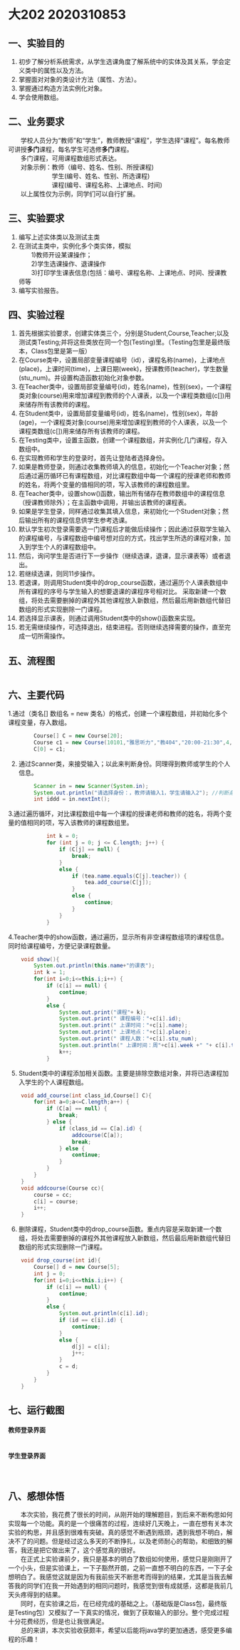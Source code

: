 # 大202 2020310853
## 一、实验目的
1. 初步了解分析系统需求，从学生选课角度了解系统中的实体及其关系，学会定义类中的属性以及方法。
2. 掌握面对对象的类设计方法（属性、方法）。
3. 掌握通过构造方法实例化对象。
4. 学会使用数组。
## 二、业务要求
&emsp;&emsp;学校人员分为“教师”和“学生”，教师教授“课程”，学生选择“课程”。每名教师可讲授**多门**课程，每名学生可选修**多门**课程。
<br>&emsp;&emsp;多门课程，可用课程数组形式表达。
<br>&emsp;&emsp;对象示例：教师（编号、姓名、性别、所授课程)
<br>&emsp;&emsp;&emsp;&emsp;&emsp;&emsp;&emsp;学生(编号、姓名、性别、所选课程)
<br>&emsp;&emsp;&emsp;&emsp;&emsp;&emsp;&emsp;课程(编号、课程名称、上课地点、时间)
<br>&emsp;&emsp;以上属性仅为示例，同学们可以自行扩展。
## 三、实验要求
1. 编写上述实体类以及测试主类
2. 在测试主类中，实例化多个类实体，模拟
   <br>&emsp;&emsp;1)教师开设某课操作；
   <br>&emsp;&emsp;2)学生选课操作、退课操作
   <br>&emsp;&emsp;3)打印学生课表信息(包括：编号、课程名称、上课地点、时间、授课教师等
3. 编写实验报告。
## 四、实验过程
1. 首先根据实验要求，创建实体类三个，分别是Student,Course,Teacher;以及测试类Testing;并将这些类放在同一个包(Testing)里。（Testing包里是最终版本，Class包里是第一版）
2. 在Course类中，设置局部变量课程编号（id），课程名称(name)，上课地点(place)，上课时间(time)，上课日期(week)，授课教师(teacher)，学生数量(stu_num)。并设置构造函数初始化对象参数。
3. 在Teacher类中，设置局部变量编号(id)，姓名(name)，性别(sex)，一个课程类对象(course)用来增加课程到教师的个人课表，以及一个课程类数组(c[])用来储存所有该教师的课程。
4. 在Student类中，设置局部变量编号(id)，姓名(name)，性别(sex)，年龄(age)，一个课程类对象(course)用来增加课程到教师的个人课表，以及一个课程类数组(c[])用来储存所有该教师的课程。
5. 在Testing类中，设置主函数，创建一个课程数组，并实例化几门课程，存入数组中。
6. 在实现教师和学生的登录时，首先让登陆者选择身份。
7. 如果是教师登录，则通过收集教师填入的信息，初始化一个Teacher对象；然后通过遍历循环已有课程数组，对比课程数组中每一个课程的授课老师和教师的姓名，将两个变量的值相同的项，写入该教师的课程数组里。
8. 在Teacher类中，设置show()函数，输出所有储存在教师数组中的课程信息（授课教师除外）；在主函数中调用，并输出该教师的课程表。
9. 如果是学生登录，同样通过收集其填入信息，来初始化一个Student对象；然后输出所有的课程信息供学生参考选课。
10. 默认学生初次登录需要选一门课程后才能做后续操作；因此通过获取学生输入的课程编号，与课程数组中编号想对应的方式，找出学生所选的课程对象，加入到学生个人的课程数组中。
11. 然后，询问学生是否进行下一步操作（继续选课，退课，显示课表等）或者退出。
12. 若继续选课，则同11步操作。
13. 若退课，则调用Student类中的drop_course函数，通过遍历个人课表数组中所有课程的序号与学生输入的想要退课的课程序号相对比。
采取新建一个数组，将处去需要删掉的课程外其他课程放入新数组，然后最后用新数组代替旧数组的形式实现删除一门课程。
14. 若选择显示课表，则通过调用Student类中的show()函数来实现。
15. 若无需继续操作，可选择退出，结束进程。否则继续选择需要的操作，直至完成一切所需操作。
## 五、流程图
![]()
## 六、主要代码
1.通过（类名[] 数组名 = new 类名）的格式，创建一个课程数组，并初始化多个课程变量，存入数组。
```java
        Course[] C = new Course[20];
        Course c1 = new Course(10101,"雅思听力","教404","20:00-21:30",4,40,"Jsaon");
        C[0] = c1;
```
2. 通过Scanner类，来接受输入；以此来判断身份。同理得到教师或学生的个人信息。
```java
        Scanner in = new Scanner(System.in);
        System.out.println("请选择身份：，教师请输入1，学生请输入2"); //判断身份
        int iddd = in.nextInt();
```
3.通过遍历循环，对比课程数组中每一个课程的授课老师和教师的姓名，将两个变量的值相同的项，写入该教师的课程数组里。
```java
            int k = 0;
            for (int j = 0; j <= C.length; j++) {
                if (C[j] == null) {
                    break;
                }
                else {
                    if (tea.name.equals(C[j].teacher)) {
                        tea.add_course(C[j]);
                    }
                    else {
                        continue;
                    }
                }
            }
```
4.Teacher类中的show函数，通过遍历，显示所有非空课程数组项的课程信息。同时给课程编号，方便记录课程数量。
```java
    void show(){
        System.out.println(this.name+"的课表");
        int k = 1;
        for(int i=0;i<=this.i;i++) {
            if (c[i] == null) {
                continue;
            }
            else {
                System.out.print("课程"+ k);
                System.out.print(" 课程编号："+c[i].id);
                System.out.print(" 上课时间："+c[i].name);
                System.out.print(" 上课地点："+c[i].place);
                System.out.print(" 课程人数："+c[i].stu_num);
                System.out.println(" 上课时间：周"+c[i].week +" "+ c[i].time);
                k++;
            }
```
5. Student类中的课程添加相关函数。主要是排除空数组对象，并将已选课程加入学生的个人课程数组。
```java
    void add_course(int class_id,Course[] C){
        for(int a=0;a<=C.length;a++) {
            if (C[a] == null) {
                break;
            } else {
                if (class_id == C[a].id) {
                    addcourse(C[a]);
                    break;
                } else {
                    continue;
                }
            }
        }
    }
    void addcourse(Course cc){
        course = cc;
        c[i] = course;
        i++;
    }
```
6. 删除课程，Student类中的drop_course函数。重点内容是采取新建一个数组，将处去需要删掉的课程外其他课程放入新数组，然后最后用新数组代替旧数组的形式实现删除一门课程。
```java
    void drop_course(int id){
        Course[] d = new Course[5];
        int j = 0;
        for(int i=0;i<=this.i;i++) {
            if (c[i] == null) {
                continue;
            }
            else {
                System.out.println(c[i].id);
                if (id == c[i].id) {
                    continue;
                }
                else {
                    d[j] = c[i];
                    j++;
                }
                c = d;
            }
        }
    }
```
## 七、运行截图
#### 教师登录界面
![]()
#### 学生登录界面
![]()
![]()
## 八、感想体悟
&emsp;&emsp;本次实验，我花费了很长的时间，从刚开始的理解题目，到后来不断构思如何实现每一个功能。真的是一个很痛苦的过程，连续好几天晚上，一直在想有关本次实验的构思，并且感到很难有突破。真的感觉不断遇到瓶颈，遇到我想不明白，解决不了的问题。但是经过这么多天的不断挣扎，以及老师耐心的帮助，和细致的解答，我还是把它做出来了，这个感觉真的很好。
<br>&emsp;&emsp;在正式上实验课前夕，我只是基本的明白了数组如何使用，感觉只是刚刚开了一个小头，但是实验课上，一下子豁然开朗，之前一直想不明白的东西，一下子全想明白了。我感觉这就是因为有我前些天不断思考而得到的结果，尤其是当我去解答我的同学们在我一开始遇到的相同问题时，我感觉到很有成就感，这都是我前几天头疼得到的结果。
<br>&emsp;&emsp;同时，在实验课之后，在已经完成的基础之上。（基础版是Class包，最终版是Testing包）又模拟了一下真实的情况，做到了获取输入的部分。整个完成过程十分花费经历，但是也让我很满足。
<br>&emsp;&emsp;总的来讲，本次实验收获颇丰，希望以后能将java学的更加通透，感受更多编程的乐趣！